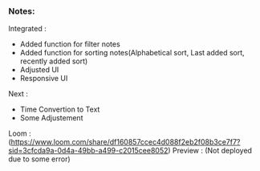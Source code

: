 ### Notes:
Integrated  :
- Added function for filter notes
- Added function for sorting notes(Alphabetical sort, Last added sort, recently added sort)
-  Adjusted UI
- Responsive UI

Next : 
- Time Convertion to Text
- Some Adjustement 

Loom : (https://www.loom.com/share/df160857ccec4d088f2eb2f08b3ce7f7?sid=3cfcda9a-0d4a-49bb-a499-c2015cee8052)
Preview : (Not deployed due to some error)